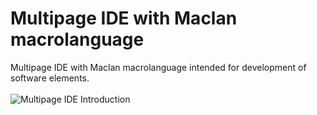 # Multipage IDE with Maclan macrolanguage
Multipage IDE with Maclan macrolanguage intended for development of software elements.
<br>
<br>
![Multipage IDE Introduction](assets/multipage_ide_intro.gif)
